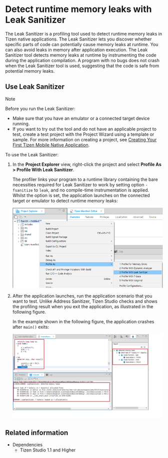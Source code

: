 # Detect runtime memory leaks with Leak Sanitizer

The Leak Sanitizer is a profiling tool used to detect runtime memory leaks in Tizen native applications. The Leak Sanitizer lets you discover whether specific parts of code can potentially cause memory leaks at runtime. You can also avoid leaks in memory after application execution. The Leak Sanitizer tool detects memory leaks at runtime by instrumenting the code during the application compilation. A program with no bugs does not crash when the Leak Sanitizer tool is used, suggesting that the code is safe from potential memory leaks.

## Use Leak Sanitizer

> [!NOTE]
> Before you run the Leak Sanitizer:
> - Make sure that you have an emulator or a connected target device running.
> - If you want to try out the tool and do not have an applicable project to test, create a test project with the Project Wizard using a template or sample. For more information on creating a project, see [Creating Your First Tizen Mobile Native Application](../../native/get-started/mobile/first-app.md).

To use the Leak Sanitizer:

1. In the **Project Explorer** view, right-click the project and select **Profile As > Profile With Leak Sanitizer**.

   The profiler links your program to a runtime library containing the bare necessities required for Leak Sanitizer to work by setting option `-fsanitize` to `leak`,  and no compile-time instrumentation is applied. Whilst the option is set, the application launches on the connected target or emulator to detect runtime memory leaks: 
  
   ![Profiling the application](./media/leak_sanitizer_profile.png)

2. After the application launches, run the application scenario that you want to test. Unlike Address Sanitizer, Tizen Studio checks and shows the profiling result when you exit the application, as illustrated in the following figure.

   In the example shown in the following figure, the application crashes after `main()` exits:

   ![Leak Sanitizer output](./media/leak_sanitizer_output.png)

## Related information
- Dependencies
   - Tizen Studio 1.1 and Higher
